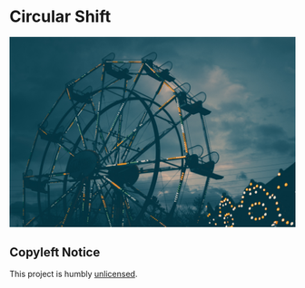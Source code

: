 # Circular Shift

![Wheel](./Documentation/Images/Hero.jpg)

## Copyleft Notice

This project is humbly [unlicensed](https://unlicense.org).
